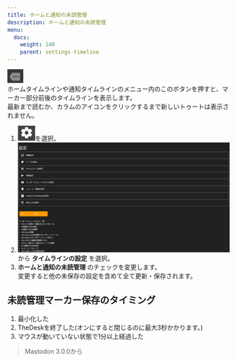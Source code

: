 ```yaml
---
title: ホームと通知の未読管理
description: ホームと通知の未読管理
menu:
  docs:
    weight: 140
    parent: settings-timeline
---
```



![settings10](https://raw.githubusercontent.com/cutls/TheDeskDocs/master/media/settins10.png)  
ホームタイムラインや通知タイムラインのメニュー内のこのボタンを押すと、マーカー部分前後のタイムラインを表示します。  
最新まで読むか、カラムのアイコンをクリックするまで新しいトゥートは表示されません。  

1. ![settings1](https://raw.githubusercontent.com/cutls/TheDeskDocs/master/media/settings1.png)を選択。
1. ![settings2](https://raw.githubusercontent.com/cutls/TheDeskDocs/master/media/settings2.png)から __タイムラインの設定__ を選択。
1.  __ホームと通知の未読管理__ のチェックを変更します。  
変更すると他の未保存の設定を含めて全て更新・保存されます。

## 未読管理マーカー保存のタイミング

1. 最小化した
1. TheDeskを終了した(オンにすると閉じるのに最大3秒かかります。)
1. マウスが動いていない状態で1分以上経過した

> Mastodon 3.0.0から
